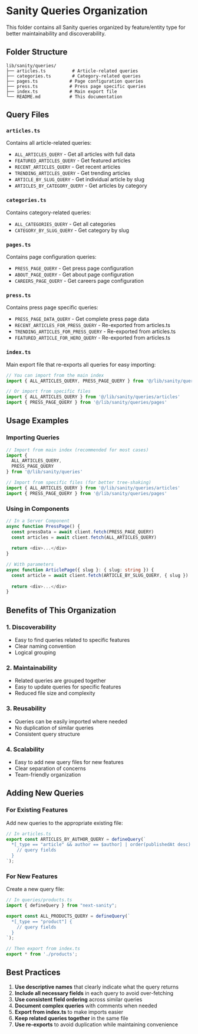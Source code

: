 # Sanity Queries Organization

This folder contains all Sanity queries organized by feature/entity type for better maintainability and discoverability.

## Folder Structure

```
lib/sanity/queries/
├── articles.ts          # Article-related queries
├── categories.ts        # Category-related queries
├── pages.ts            # Page configuration queries
├── press.ts            # Press page specific queries
├── index.ts            # Main export file
└── README.md           # This documentation
```

## Query Files

### `articles.ts`
Contains all article-related queries:
- `ALL_ARTICLES_QUERY` - Get all articles with full data
- `FEATURED_ARTICLES_QUERY` - Get featured articles
- `RECENT_ARTICLES_QUERY` - Get recent articles
- `TRENDING_ARTICLES_QUERY` - Get trending articles
- `ARTICLE_BY_SLUG_QUERY` - Get individual article by slug
- `ARTICLES_BY_CATEGORY_QUERY` - Get articles by category

### `categories.ts`
Contains category-related queries:
- `ALL_CATEGORIES_QUERY` - Get all categories
- `CATEGORY_BY_SLUG_QUERY` - Get category by slug

### `pages.ts`
Contains page configuration queries:
- `PRESS_PAGE_QUERY` - Get press page configuration
- `ABOUT_PAGE_QUERY` - Get about page configuration
- `CAREERS_PAGE_QUERY` - Get careers page configuration

### `press.ts`
Contains press page specific queries:
- `PRESS_PAGE_DATA_QUERY` - Get complete press page data
- `RECENT_ARTICLES_FOR_PRESS_QUERY` - Re-exported from articles.ts
- `TRENDING_ARTICLES_FOR_PRESS_QUERY` - Re-exported from articles.ts
- `FEATURED_ARTICLE_FOR_HERO_QUERY` - Re-exported from articles.ts

### `index.ts`
Main export file that re-exports all queries for easy importing:
```typescript
// You can import from the main index
import { ALL_ARTICLES_QUERY, PRESS_PAGE_QUERY } from '@/lib/sanity/queries'

// Or import from specific files
import { ALL_ARTICLES_QUERY } from '@/lib/sanity/queries/articles'
import { PRESS_PAGE_QUERY } from '@/lib/sanity/queries/pages'
```

## Usage Examples

### Importing Queries

```typescript
// Import from main index (recommended for most cases)
import { 
  ALL_ARTICLES_QUERY, 
  PRESS_PAGE_QUERY 
} from '@/lib/sanity/queries'

// Import from specific files (for better tree-shaking)
import { ALL_ARTICLES_QUERY } from '@/lib/sanity/queries/articles'
import { PRESS_PAGE_QUERY } from '@/lib/sanity/queries/pages'
```

### Using in Components

```typescript
// In a Server Component
async function PressPage() {
  const pressData = await client.fetch(PRESS_PAGE_QUERY)
  const articles = await client.fetch(ALL_ARTICLES_QUERY)
  
  return <div>...</div>
}

// With parameters
async function ArticlePage({ slug }: { slug: string }) {
  const article = await client.fetch(ARTICLE_BY_SLUG_QUERY, { slug })
  
  return <div>...</div>
}
```

## Benefits of This Organization

### 1. **Discoverability**
- Easy to find queries related to specific features
- Clear naming convention
- Logical grouping

### 2. **Maintainability**
- Related queries are grouped together
- Easy to update queries for specific features
- Reduced file size and complexity

### 3. **Reusability**
- Queries can be easily imported where needed
- No duplication of similar queries
- Consistent query structure

### 4. **Scalability**
- Easy to add new query files for new features
- Clear separation of concerns
- Team-friendly organization

## Adding New Queries

### For Existing Features
Add new queries to the appropriate existing file:

```typescript
// In articles.ts
export const ARTICLES_BY_AUTHOR_QUERY = defineQuery(`
  *[_type == "article" && author == $author] | order(publishedAt desc) {
    // query fields
  }
`);
```

### For New Features
Create a new query file:

```typescript
// In queries/products.ts
import { defineQuery } from "next-sanity";

export const ALL_PRODUCTS_QUERY = defineQuery(`
  *[_type == "product"] {
    // query fields
  }
`);

// Then export from index.ts
export * from './products';
```

## Best Practices

1. **Use descriptive names** that clearly indicate what the query returns
2. **Include all necessary fields** in each query to avoid over-fetching
3. **Use consistent field ordering** across similar queries
4. **Document complex queries** with comments when needed
5. **Export from index.ts** to make imports easier
6. **Keep related queries together** in the same file
7. **Use re-exports** to avoid duplication while maintaining convenience
